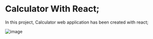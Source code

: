 # Calculator With React;

In this project, Calculator web application has been created with react;

![image](https://user-images.githubusercontent.com/74311184/160815678-bc128e5e-9ece-4c69-a738-858702e5c37f.png)
